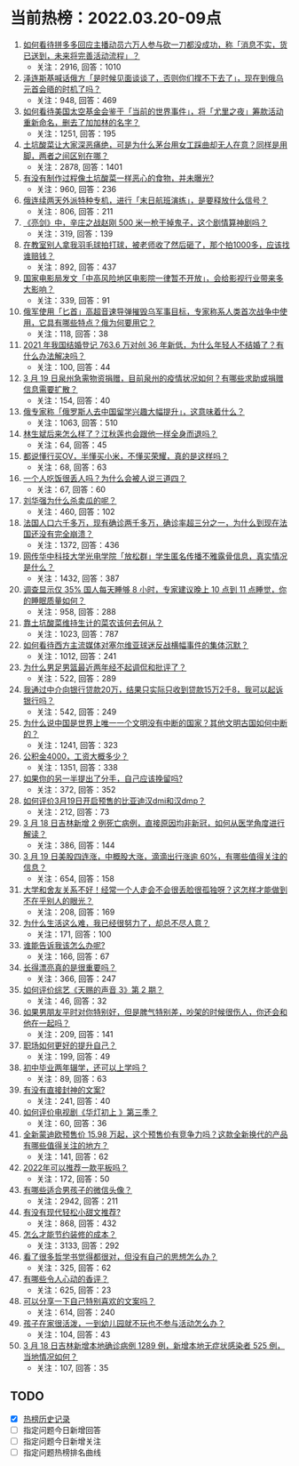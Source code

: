 # 当前热榜：2022.03.20-09点
1. [如何看待拼多多回应主播动员六万人参与砍一刀都没成功，称「消息不实，货已送到，未来将完善活动流程」？](https://www.zhihu.com/question/522880081)
    * 关注：2916, 回答：1010
2. [泽连斯基喊话俄方「是时候见面谈谈了，否则你们撑不下去了」，现在到俄乌元首会晤的时机了吗？](https://www.zhihu.com/question/522913500)
    * 关注：948, 回答：469
3. [如何看待美国太空基金会鉴于「当前的世界事件」，将「尤里之夜」筹款活动重新命名，删去了加加林的名字？](https://www.zhihu.com/question/522812362)
    * 关注：1251, 回答：195
4. [土坑酸菜让大家深恶痛绝，可是为什么茅台用女工踩曲却无人在意？同样是用脚，两者之间区别在哪？](https://www.zhihu.com/question/522544974)
    * 关注：2878, 回答：1401
5. [有没有制作过程像土坑酸菜一样恶心的食物，并未曝光?](https://www.zhihu.com/question/522768103)
    * 关注：960, 回答：236
6. [俄连续两天外派特种专机，进行「末日航班演练」，是要释放什么信号？](https://www.zhihu.com/question/522723138)
    * 关注：806, 回答：211
7. [《亮剑》中，辛庄之战赵刚 500 米一枪干掉鬼子，这个剧情算神剧吗？](https://www.zhihu.com/question/277646651)
    * 关注：319, 回答：139
8. [在教室别人拿我羽毛球拍打球，被老师收了然后砸了，那个拍1000多，应该找谁赔钱？](https://www.zhihu.com/question/498372215)
    * 关注：892, 回答：437
9. [国家电影局发文「中高风险地区电影院一律暂不开放」，会给影视行业带来多大影响？](https://www.zhihu.com/question/522725331)
    * 关注：339, 回答：91
10. [俄军使用「匕首」高超音速导弹摧毁乌军事目标，专家称系人类首次战争中使用，它具有哪些特点？俄为何要用它？](https://www.zhihu.com/question/522907966)
    * 关注：118, 回答：38
11. [2021 年我国结婚登记 763.6 万对创 36 年新低，为什么年轻人不结婚了？有什么办法解决吗？](https://www.zhihu.com/question/522928203)
    * 关注：100, 回答：44
12. [3 月 19 日泉州急需物资捐赠，目前泉州的疫情状况如何？有哪些求助或捐赠信息需要扩散？](https://www.zhihu.com/question/522936350)
    * 关注：154, 回答：40
13. [俄专家称「俄罗斯人去中国留学兴趣大幅提升」，这意味着什么？](https://www.zhihu.com/question/522317691)
    * 关注：1063, 回答：510
14. [林生斌后来怎么样了？江秋莲也会跟他一样全身而退吗？](https://www.zhihu.com/question/522806885)
    * 关注：64, 回答：45
15. [都说懂行买OV，半懂买小米，不懂买荣耀，真的是这样吗？](https://www.zhihu.com/question/511890416)
    * 关注：68, 回答：63
16. [一个人吃饭很丢人吗？为什么会被人说三道四？](https://www.zhihu.com/question/522841126)
    * 关注：67, 回答：60
17. [刘华强为什么杀卖瓜的呢？](https://www.zhihu.com/question/65000933)
    * 关注：460, 回答：102
18. [法国人口六千多万，现有确诊两千多万，确诊率超三分之一，为什么到现在法国还没有完全崩溃？](https://www.zhihu.com/question/521888462)
    * 关注：1372, 回答：436
19. [网传华中科技大学光电学院「放松群」学生匿名传播不雅露骨信息，真实情况是什么？](https://www.zhihu.com/question/522288423)
    * 关注：1432, 回答：387
20. [调查显示仅 35% 国人每天睡够 8 小时，专家建议晚上 10 点到 11 点睡觉，你的睡眠质量如何？](https://www.zhihu.com/question/522817232)
    * 关注：958, 回答：288
21. [靠土坑酸菜维持生计的菜农该何去何从？](https://www.zhihu.com/question/522430979)
    * 关注：1023, 回答：787
22. [如何看待西方主流媒体对塞尔维亚球迷反战横幅事件的集体沉默？](https://www.zhihu.com/question/522801411)
    * 关注：1012, 回答：241
23. [为什么男足男篮最近两年经不起调侃和批评了？](https://www.zhihu.com/question/522557931)
    * 关注：522, 回答：289
24. [我通过中介向银行贷款20万，结果只实际只收到贷款15万2千8，我可以起诉银行吗？](https://www.zhihu.com/question/401496121)
    * 关注：542, 回答：249
25. [为什么说中国是世界上唯一一个文明没有中断的国家？其他文明古国如何中断的？](https://www.zhihu.com/question/32682567)
    * 关注：1241, 回答：323
26. [公积金4000，工资大概多少？](https://www.zhihu.com/question/442656404)
    * 关注：1351, 回答：338
27. [如果你的另一半提出了分手，自己应该挽留吗?](https://www.zhihu.com/question/519336482)
    * 关注：372, 回答：352
28. [如何评价3月19日开启预售的比亚迪汉dmi和汉dmp？](https://www.zhihu.com/question/522827787)
    * 关注：212, 回答：73
29. [3 月 18 日吉林新增 2 例死亡病例，直接原因均非新冠，如何从医学角度进行解读？](https://www.zhihu.com/question/522861243)
    * 关注：386, 回答：144
30. [3 月 19 日美股四连涨，中概股大涨，滴滴出行涨逾 60%，有哪些值得关注的信息？](https://www.zhihu.com/question/522804175)
    * 关注：654, 回答：158
31. [大学和舍友关系不好！经常一个人走会不会很丢脸很孤独呀？这怎样才能做到不在乎别人的眼光？](https://www.zhihu.com/question/522355682)
    * 关注：208, 回答：169
32. [为什么生活这么难，我已经很努力了，却总不尽人意？](https://www.zhihu.com/question/522808399)
    * 关注：171, 回答：100
33. [谁能告诉我该怎么办呢?](https://www.zhihu.com/question/522775219)
    * 关注：166, 回答：67
34. [长得漂亮真的是很重要吗？](https://www.zhihu.com/question/521723680)
    * 关注：366, 回答：247
35. [如何评价综艺《天赐的声音 3》第 2 期？](https://www.zhihu.com/question/522717365)
    * 关注：46, 回答：32
36. [如果男朋友平时对你特别好，但是脾气特别差，吵架的时候很伤人，你还会和他在一起吗？](https://www.zhihu.com/question/522804788)
    * 关注：209, 回答：141
37. [职场如何更好的提升自己？](https://www.zhihu.com/question/520157896)
    * 关注：199, 回答：49
38. [初中毕业两年辍学，还可以上学吗？](https://www.zhihu.com/question/522819809)
    * 关注：89, 回答：63
39. [有没有直接封神的文案?](https://www.zhihu.com/question/517859383)
    * 关注：241, 回答：40
40. [如何评价电视剧《华灯初上 》第三季？](https://www.zhihu.com/question/515524369)
    * 关注：60, 回答：36
41. [全新蒙迪欧预售价 15.98 万起，这个预售价有竞争力吗？这款全新换代的产品有哪些值得关注的地方？](https://www.zhihu.com/question/522738443)
    * 关注：141, 回答：62
42. [2022年可以推荐一款平板吗？](https://www.zhihu.com/question/517134700)
    * 关注：172, 回答：50
43. [有哪些适合男孩子的微信头像？](https://www.zhihu.com/question/317401837)
    * 关注：2942, 回答：211
44. [有没有现代轻松小甜文推荐?](https://www.zhihu.com/question/413462536)
    * 关注：868, 回答：432
45. [怎么才能节约装修的成本？](https://www.zhihu.com/question/446865075)
    * 关注：3133, 回答：292
46. [看了很多哲学书觉得都很对，但没有自己的思想怎么办？](https://www.zhihu.com/question/522565260)
    * 关注：325, 回答：62
47. [有哪些令人心动的香评？](https://www.zhihu.com/question/320718930)
    * 关注：625, 回答：23
48. [可以分享一下自己特别喜欢的文案吗？](https://www.zhihu.com/question/512743114)
    * 关注：614, 回答：240
49. [孩子在家很活泼，一到幼儿园就不玩也不参与活动怎么办？](https://www.zhihu.com/question/519532815)
    * 关注：104, 回答：43
50. [3 月 18 日吉林新增本地确诊病例 1289 例，新增本地无症状感染者 525 例，当地情况如何？](https://www.zhihu.com/question/522807067)
    * 关注：107, 回答：35
## TODO
* [x] [热榜历史记录](hot_history/AllHot.md)
* [ ] 指定问题今日新增回答
* [ ] 指定问题今日新增关注
* [ ] 指定问题热榜排名曲线

